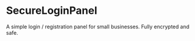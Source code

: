 # SecureLoginPanel
A simple login / registration panel for small businesses. Fully encrypted and safe.
